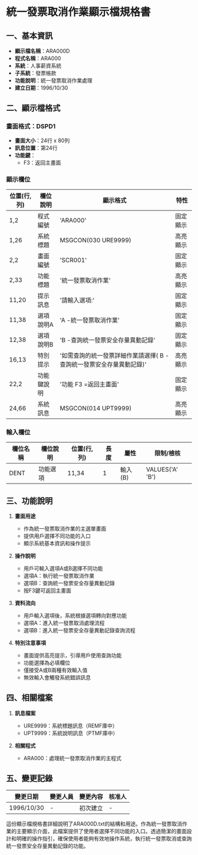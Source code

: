 # 統一發票取消作業顯示檔規格書

## 一、基本資訊
- **顯示檔名稱**：ARA000D
- **程式名稱**：ARA000
- **系統**：人事薪資系統
- **子系統**：發票帳款
- **功能說明**：統一發票取消作業處理
- **建立日期**：1996/10/30

## 二、顯示檔格式

### 畫面格式：DSPD1
- **畫面大小**：24行 x 80列
- **訊息位置**：第24行
- **功能鍵**：
  - F3：返回主畫面

### 顯示欄位

| 位置(行,列) | 欄位說明 | 顯示格式 | 特性 |
|------------|---------|---------|------|
| 1,2 | 程式編號 | 'ARA000' | 固定顯示 |
| 1,26 | 系統標題 | MSGCON(030 URE9999) | 高亮顯示 |
| 2,2 | 畫面編號 | 'SCR001' | 固定顯示 |
| 2,33 | 功能標題 | '統一發票取消作業' | 高亮顯示 |
| 11,20 | 提示訊息 | '請輸入選項:' | 固定顯示 |
| 11,38 | 選項說明A | 'A -統一發票取消作業' | 固定顯示 |
| 12,38 | 選項說明B | 'B -查詢統一發票安全存量異動記錄' | 固定顯示 |
| 16,13 | 特別提示 | '如需查詢的統一發票詳細作業請選擇( B -查詢統一發票安全存量異動記錄)' | 高亮顯示 |
| 22,2 | 功能鍵說明 | '功能 F3 =返回主畫面' | 固定顯示 |
| 24,66 | 系統訊息 | MSGCON(014 UPT9999) | 高亮顯示 |

### 輸入欄位

| 欄位名稱 | 欄位說明 | 位置(行,列) | 長度 | 屬性 | 限制/檢核 |
|---------|---------|------------|------|------|----------|
| DENT | 功能選項 | 11,34 | 1 | 輸入(B) | VALUES('A' 'B') |

## 三、功能說明

1. **畫面用途**
   - 作為統一發票取消作業的主選單畫面
   - 提供用戶選擇不同功能的入口
   - 顯示系統基本資訊和操作提示

2. **操作說明**
   - 用戶可輸入選項A或B選擇不同功能
   - 選項A：執行統一發票取消作業
   - 選項B：查詢統一發票安全存量異動記錄
   - 按F3鍵可返回主畫面

3. **資料流向**
   - 用戶輸入選項後，系統根據選項轉向對應功能
   - 選項A：進入統一發票取消處理流程
   - 選項B：進入統一發票安全存量異動記錄查詢流程

4. **特別注意事項**
   - 畫面提供高亮提示，引導用戶使用查詢功能
   - 功能選擇為必填欄位
   - 僅接受A或B兩種有效輸入值
   - 無效輸入會觸發系統錯誤訊息

## 四、相關檔案

1. **訊息檔案**
   - URE9999：系統標題訊息（REMF庫中）
   - UPT9999：系統說明訊息（PTMF庫中）

2. **相關程式**
   - ARA000：處理統一發票取消作業的主程式

## 五、變更記錄

| 變更日期 | 變更人員 | 變更內容 | 核准人 |
|---------|---------|---------|-------|
| 1996/10/30 | - | 初次建立 | - |

這份顯示檔規格書詳細說明了ARA000D.txt的結構和用途。作為統一發票取消作業的主要顯示介面，此檔案提供了使用者選擇不同功能的入口。透過簡潔的畫面設計和明確的操作指引，確保使用者能夠有效地操作系統，執行統一發票取消或查詢統一發票安全存量異動記錄的功能。 